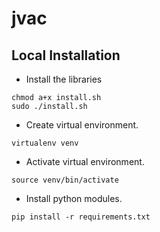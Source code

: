 # jvac


## Local Installation

- Install the libraries 
```shell
chmod a+x install.sh
sudo ./install.sh
```

- Create virtual environment.
```shell
virtualenv venv
```

- Activate virtual environment.
```shell
source venv/bin/activate
```

- Install python modules.

```shell
pip install -r requirements.txt
```

